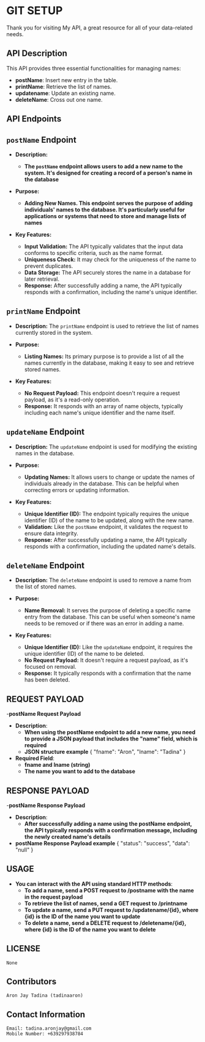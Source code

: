 # GIT SETUP

Thank you for visiting My API, a great resource for all of your data-related needs.

## API Description

This API provides three essential functionalities for managing names:
- **postName**: Insert new entry in the table.
- **printName**: Retrieve the list of names.
- **updatename**: Update an existing name.
- **deleteName**: Cross out one name.

## API Endpoints
## `postName` Endpoint

- **Description:**
  - **The `postName` endpoint allows users to add a new name to the system. It's designed for creating a record of a person's name in the database**

- **Purpose:**
  - **Adding New Names. This endpoint serves the purpose of adding individuals' names to the database. It's particularly useful for applications or systems that need to store and manage lists of names**

- **Key Features:**
  - **Input Validation:** The API typically validates that the input data conforms to specific criteria, such as the name format.
  - **Uniqueness Check:** It may check for the uniqueness of the name to prevent duplicates.
  - **Data Storage:** The API securely stores the name in a database for later retrieval.
  - **Response:** After successfully adding a name, the API typically responds with a confirmation, including the name's unique identifier.

## `printName` Endpoint

- **Description:** The `printName` endpoint is used to retrieve the list of names currently stored in the system.

- **Purpose:**
  - **Listing Names:** Its primary purpose is to provide a list of all the names currently in the database, making it easy to see and retrieve stored names.

- **Key Features:**
  - **No Request Payload:** This endpoint doesn't require a request payload, as it's a read-only operation.
  - **Response:** It responds with an array of name objects, typically including each name's unique identifier and the name itself.

## `updateName` Endpoint

- **Description:** The `updateName` endpoint is used for modifying the existing names in the database.

- **Purpose:**
  - **Updating Names:** It allows users to change or update the names of individuals already in the database. This can be helpful when correcting errors or updating information.

- **Key Features:**
  - **Unique Identifier (ID):** The endpoint typically requires the unique identifier (ID) of the name to be updated, along with the new name.
  - **Validation:** Like the `postName` endpoint, it validates the request to ensure data integrity.
  - **Response:** After successfully updating a name, the API typically responds with a confirmation, including the updated name's details.

## `deleteName` Endpoint

- **Description:** The `deleteName` endpoint is used to remove a name from the list of stored names.

- **Purpose:**
  - **Name Removal:** It serves the purpose of deleting a specific name entry from the database. This can be useful when someone's name needs to be removed or if there was an error in adding a name.

- **Key Features:**
  - **Unique Identifier (ID):** Like the `updateName` endpoint, it requires the unique identifier (ID) of the name to be deleted.
  - **No Request Payload:** It doesn't require a request payload, as it's focused on removal.
  - **Response:** It typically responds with a confirmation that the name has been deleted.

## REQUEST PAYLOAD
-**postName Request Payload**
  - **Description**:
    - **When using the postName endpoint to add a new name, you need to provide a JSON payload that includes the "name" field, which is required**
    - **JSON structure example**
      {
        "fname": "Aron",
        "lname": "Tadina"
      }
- **Required Field**:
     - **fname and lname (string)**
     - **The name you want to add to the database**

## RESPONSE PAYLOAD
-**postName Response Payload**
  - **Description**: 
      - **After successfully adding a name using the postName endpoint, the API typically responds with a confirmation message, including the newly created name's details**
  - **postName Response Payload example**
  {
    "status": "success",
    "data": "null"
  }

## USAGE
- **You can interact with the API using standard HTTP methods**:
  - **To add a name, send a POST request to /postname with the name in the request payload**
  - **To retrieve the list of names, send a GET request to /printname**
  - **To update a name, send a PUT request to /updatename/{id}, where {id} is the ID of the name you want to update**
  - **To delete a name, send a DELETE request to /deletename/{id}, where {id} is the ID of the name you want to delete**

## LICENSE
    None

## Contributors
    Aron Jay Tadina (tadinaaron)

## Contact Information
    Email: tadina.aronjay@gmail.com
    Mobile Number: +639297938784
